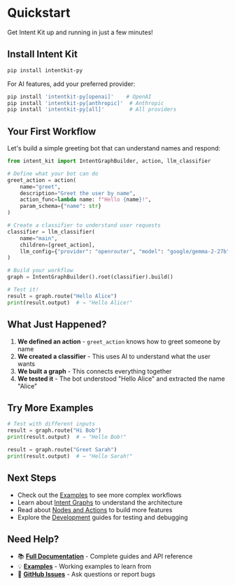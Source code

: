 # Quickstart

Get Intent Kit up and running in just a few minutes!

## Install Intent Kit

```bash
pip install intentkit-py
```

For AI features, add your preferred provider:
```bash
pip install 'intentkit-py[openai]'    # OpenAI
pip install 'intentkit-py[anthropic]'  # Anthropic
pip install 'intentkit-py[all]'        # All providers
```

## Your First Workflow

Let's build a simple greeting bot that can understand names and respond:

```python
from intent_kit import IntentGraphBuilder, action, llm_classifier

# Define what your bot can do
greet_action = action(
    name="greet",
    description="Greet the user by name",
    action_func=lambda name: f"Hello {name}!",
    param_schema={"name": str}
)

# Create a classifier to understand user requests
classifier = llm_classifier(
    name="main",
    children=[greet_action],
    llm_config={"provider": "openrouter", "model": "google/gemma-2-27b"}
)

# Build your workflow
graph = IntentGraphBuilder().root(classifier).build()

# Test it!
result = graph.route("Hello Alice")
print(result.output)  # → "Hello Alice!"
```

## What Just Happened?

1. **We defined an action** - `greet_action` knows how to greet someone by name
2. **We created a classifier** - This uses AI to understand what the user wants
3. **We built a graph** - This connects everything together
4. **We tested it** - The bot understood "Hello Alice" and extracted the name "Alice"

## Try More Examples

```python
# Test with different inputs
result = graph.route("Hi Bob")
print(result.output)  # → "Hello Bob!"

result = graph.route("Greet Sarah")
print(result.output)  # → "Hello Sarah!"
```

## Next Steps

- Check out the [Examples](examples/) to see more complex workflows
- Learn about [Intent Graphs](concepts/intent-graphs.md) to understand the architecture
- Read about [Nodes and Actions](concepts/nodes-and-actions.md) to build more features
- Explore the [Development](development/) guides for testing and debugging

## Need Help?

- 📚 **[Full Documentation](https://docs.intentkit.io)** - Complete guides and API reference
- 💡 **[Examples](examples/)** - Working examples to learn from
- 🐛 **[GitHub Issues](https://github.com/Stephen-Collins-tech/intent-kit/issues)** - Ask questions or report bugs
